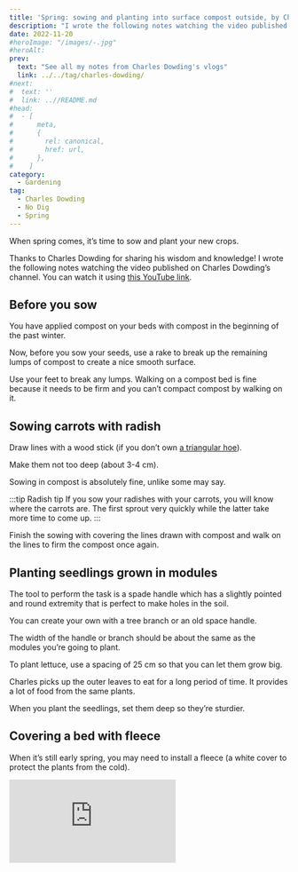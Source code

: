 ```yaml
---
title: 'Spring: sowing and planting into surface compost outside, by Charles Dowding'
description: "I wrote the following notes watching the video published on Charles Dowding's channel"
date: 2022-11-20
#heroImage: "/images/-.jpg"
#heroAlt:
prev:
  text: "See all my notes from Charles Dowding's vlogs"
  link: ../../tag/charles-dowding/
#next:
#  text: ''
#  link: ..//README.md
#head:
#  - [
#      meta,
#      {
#        rel: canonical,
#        href: url,
#      },
#    ]
category:
  - Gardening
tag:
  - Charles Dowding
  - No Dig
  - Spring
---
```


When spring comes, it’s time to sow and plant your new crops.

Thanks to Charles Dowding for sharing his wisdom and knowledge!
I wrote the following notes watching the video published on Charles Dowding’s channel.
You can watch it using [this YouTube link](https://www.youtube.com/watch?v=qZs17nwxgtg).

## Before you sow

You have applied compost on your beds with compost in the beginning of the past winter.

Now, before you sow your seeds, use a rake to break up the remaining lumps of compost to create a nice smooth surface.

Use your feet to break any lumps. Walking on a compost bed is fine because it needs to be firm and you can’t compact compost by walking on it.

## Sowing carrots with radish

Draw lines with a wood stick (if you don’t own [a triangular hoe](https://www.google.com/search?q=triangular+hoe)).

Make them not too deep (about 3-4 cm).

Sowing in compost is absolutely fine, unlike some may say.

:::tip Radish tip
If you sow your radishes with your carrots, you will know where the carrots are. The first sprout very quickly while the latter take more time to come up.
:::

Finish the sowing with covering the lines drawn with compost and walk on the lines to firm the compost once again.

## Planting seedlings grown in modules

The tool to perform the task is a spade handle which has a slightly pointed and round extremity that is perfect to make holes in the soil.

You can create your own with a tree branch or an old space handle.

The width of the handle or branch should be about the same as the modules you’re going to plant.

To plant lettuce, use a spacing of 25 cm so that you can let them grow big.

Charles picks up the outer leaves to eat for a long period of time. It provides a lot of food from the same plants.

When you plant the seedlings, set them deep so they’re sturdier.

## Covering a bed with fleece

When it’s still early spring, you may need to install a fleece (a white cover to protect the plants from the cold).

<!-- markdownlint-disable MD033 -->
<p class="newsletter-wrapper"><iframe class="newsletter-embed" src="https://iamjeremie.substack.com/embed" frameborder="0" scrolling="no"></iframe></p>

